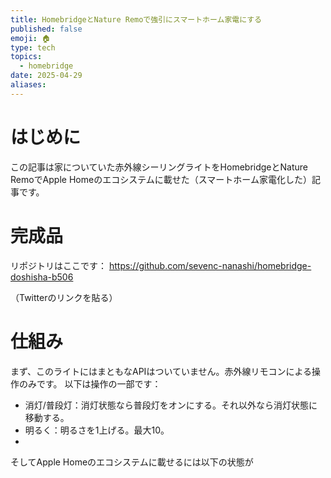 ```yaml
---
title: HomebridgeとNature Remoで強引にスマートホーム家電にする
published: false
emoji: 🏠
type: tech
topics:
  - homebridge
date: 2025-04-29
aliases:
---
```

# はじめに
この記事は家についていた赤外線シーリングライトをHomebridgeとNature RemoでApple Homeのエコシステムに載せた（スマートホーム家電化した）記事です。

# 完成品
リポジトリはここです：
https://github.com/sevenc-nanashi/homebridge-doshisha-b506

（Twitterのリンクを貼る）

# 仕組み
まず、このライトにはまともなAPIはついていません。赤外線リモコンによる操作のみです。
以下は操作の一部です：
- 消灯/普段灯：消灯状態なら普段灯をオンにする。それ以外なら消灯状態に移動する。
- 明るく：明るさを1上げる。最大10。
- 

そしてApple Homeのエコシステムに載せるには以下の状態が